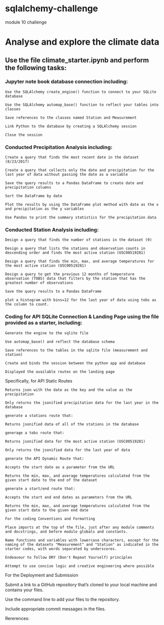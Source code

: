 # sqlalchemy-challenge
module 10 challenge

# Analyse and explore the climate data


## Use the file climate_starter.ipynb and perform the following tasks:

### Jupyter note book database connection including:

    Use the SQLAlchemy create_engine() function to connect to your SQLite database

    Use the SQLAlchemy automap_base() function to reflect your tables into classes

    Save references to the classes named Station and Measurement 

    Link Python to the database by creating a SQLAlchemy session

    Close the session

### Conducted Precipitation Analysis including: 

    Create a query that finds the most recent date in the dataset (8/23/2017) 

    Create a query that collects only the date and precipitation for the last year of data without passing the date as a variable

    Save the query results to a Pandas DataFrame to create date and precipitation columns

    Sort the DataFrame by date 

    Plot the results by using the DataFrame plot method with date as the x and precipitation as the y variables

    Use Pandas to print the summary statistics for the precipitation data 

### Conducted Station Analysis including:

    Design a query that finds the number of stations in the dataset (9)

    Design a query that lists the stations and observation counts in descending order and finds the most active station (USC00519281) 

    Design a query that finds the min, max, and average temperatures for the most active station (USC00519281) 

    Design a query to get the previous 12 months of temperature observation (TOBS) data that filters by the station that has the greatest number of observations

    Save the query results to a Pandas DataFrame 

    plot a histogram with bins=12 for the last year of data using tobs as the column to count. 

### Coding for API SQLite Connection & Landing Page using the file provided as a starter, including:


    Generate the engine to the sqlite file

    Use automap_base() and reflect the database schema

    Save references to the tables in the sqlite file (measurement and station)

    Create and binds the session between the python app and database 

    Displayed the available routes on the landing page 

Specifically, for API Static Routes 

    Returns json with the date as the key and the value as the precipitation

    Only returns the jsonified precipitation data for the last year in the database

    generate a stations route that:

    Returns jsonified data of all of the stations in the database 

    generage a tobs route that:

    Returns jsonified data for the most active station (USC00519281) 

    Only returns the jsonified data for the last year of data

    generate the API Dynamic Route that:

    Accepts the start date as a parameter from the URL 

    Returns the min, max, and average temperatures calculated from the given start date to the end of the dataset 

    generate a start/end route that:

    Accepts the start and end dates as parameters from the URL 

    Returns the min, max, and average temperatures calculated from the given start date to the given end date

    For the coding Conventions and Formatting 

    Place imports at the top of the file, just after any module comments and docstrings, and before module globals and constants. 

    Name functions and variables with lowercase characters, except for the naming of the datasets "Measurement" and "Station" as indicated in the starter codes, with words separated by underscores. 

    Endeavour to follow DRY (Don't Repeat Yourself) principles

    Attempt to use concise logic and creative engineering where possible

For the Deployment and Submission 

Submit a link to a GitHub repository that’s cloned to your local machine and contains your files. 

Use the command line to add your files to the repository. 

Include appropriate commit messages in the files. 

Rererences:
